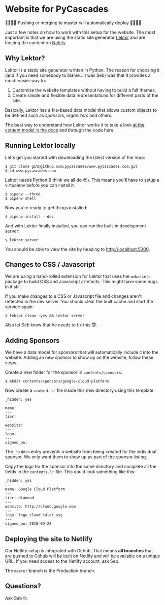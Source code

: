# Website for PyCascades

🚨🚨🚨🚨 Pushing or merging to master will automatically deploy 🚨🚨🚨🚨

Just a few notes on how to work with this setup for the website. The most
important is that we are using the static site generator
[Lektor](https://www.getlektor.com/) and are hosting the content on
[Netlify](https://app.netlify.com/sites/2019-pycascades).

## Why Lektor?

Lektor is a static site generator written in Python. The reason for choosing it
(and if you need somebody to blame...it was Seb) was that it provides a much
easier way to:

1. Customize the website templates without having to build a full themes.
2. Create simple and flexible data representations for different parts of the site.

Basically, Lektor has a file-based data model that allows custom objects to be
defined such as *sponsors*, *organizers* and others.

The best way to understand how Lektor works it to take a look [at the content
model in the docs](https://www.getlektor.com/docs/content/) and through the code
here.


## Running Lektor locally

Let's get you started with downloading the latest version of the repo:

```
$ git clone git@github.com:pycascades/www.pycascades.com.git
$ cd www.pycascades.com
```

Lektor needs Python (I think we all do 😉). This means you'll have to setup a
virtualenv before you can install it:

```
$ pipenv --three
$ pipenv shell
```

Now you're ready to get things installed:

```
$ pipenv install --dev
```

And with Lektor finally installed, you can run the built-in development server:

```
$ lektor server
```

You should be able to view the site by heading to
[http://localhost:5000](http://localhost:5000).


## Changes to CSS / Javascript

We are using a hand-rolled extension for Lektor that uses the `webassets` package
to build CSS and Javascript artefacts. This might have some bugs in it still.

If you make changes to a CSS or Javascript file and changes aren't reflected in
the dev server. You should clear the built cache and start the service again:

```
$ lektor clean -yes && lektor server
```

Also let Seb know that he needs to fix this 😇.


## Adding Sponsors

We have a data model for sponsors that will automatically include it into the
website. Adding an new sponsor to show up on the website, follow these steps:

Create a new folder for the sponsor in `contents/sponsors`:

```
$ mkdir contents/sponsors/google-cloud-platform
```

Now create a `content.lr` file inside this new directory using this template:

```
_hidden: yes
---
name: 
---
tier:
---
website:
---
logo:
---
signed_on:
```

The `_hidden` entry prevents a website from being created for the individual
sponsor. We only want them to show up as part of the sponsor listing.

Copy the logo for the sponsor into the same directory and complete all the
fields in the `contents.lr` file. This could look something like this:

```
_hidden: yes
---
name: Google Cloud Platform
---
tier: diamond
---
website: http://cloud.google.com
---
logo: logo_cloud_color.svg
---
signed_on: 2018-09-28
```


## Deploying the site to Netlify

Our Netlify setup is integrated with Github. That means **all branches** that
are pushed to Github will be built on Netlify and will be available on a unique
URL. If you need access to the Netlify account, ask Seb.

The `master` branch is the Production branch. 


## Questions?

Ask Seb 🤓.

